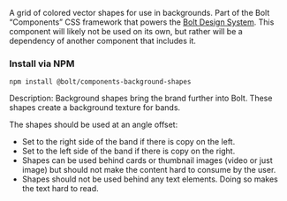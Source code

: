 A grid of colored vector shapes for use in backgrounds. Part of the Bolt “Components” CSS framework that powers the [Bolt Design System](https://www.boltdesignsystem.com).
This component will likely not be used on its own, but rather will be a dependency of another component that includes it.

### Install via NPM
```
npm install @bolt/components-background-shapes
```

Description:
Background shapes bring the brand further into Bolt. These shapes create a background texture for bands. 

The shapes should be used at an angle offset: 

* Set to the right side of the band if there is copy on the left.
* Set to the left side of the band if there is copy on the right.
* Shapes can be used behind cards or thumbnail images (video or just image) but should not make the content hard to consume by the user.
* Shapes should not be used behind any text elements. Doing so makes the text hard to read.
